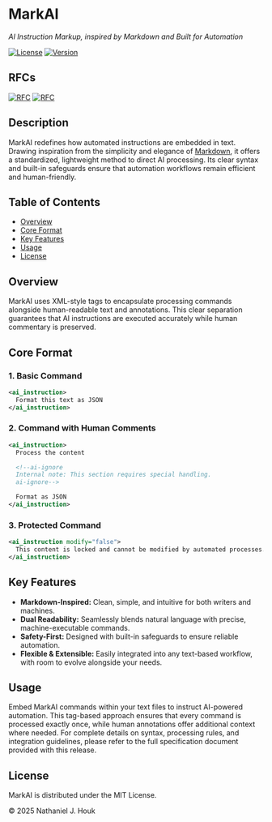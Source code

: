 # MarkAI
*AI Instruction Markup, _inspired by Markdown_ and Built for Automation*

[![License](https://img.shields.io/badge/license-MIT-green.svg)](https://github.com/natehouk/markai/blob/main/LICENSE)
[![Version](https://img.shields.io/badge/version-1.0-blue.svg)](https://github.com/natehouk/markai/releases)

## RFCs
[![RFC](https://img.shields.io/badge/RFC-MARKAI--0001-orange.svg)](https://github.com/natehouk/markai/blob/main/RFC_MARKAI-0001.txt)
[![RFC](https://img.shields.io/badge/RFC-MARKAI--0002-orange.svg)](https://github.com/natehouk/markai/blob/main/RFC_MARKAI-0002.txt)

## Description

MarkAI redefines how automated instructions are embedded in text. Drawing inspiration from the simplicity and elegance of [Markdown](https://daringfireball.net/projects/markdown/), it offers a standardized, lightweight method to direct AI processing. Its clear syntax and built-in safeguards ensure that automation workflows remain efficient and human-friendly.

## Table of Contents
- [Overview](#overview)
- [Core Format](#core-format)
- [Key Features](#key-features)
- [Usage](#usage)
- [License](#license)

## Overview

MarkAI uses XML-style tags to encapsulate processing commands alongside human-readable text and annotations. This clear separation guarantees that AI instructions are executed accurately while human commentary is preserved.

## Core Format

### 1. Basic Command
```xml
<ai_instruction>
  Format this text as JSON
</ai_instruction>
```

### 2. Command with Human Comments
```xml
<ai_instruction>
  Process the content

  <!--ai-ignore
  Internal note: This section requires special handling.
  ai-ignore-->

  Format as JSON
</ai_instruction>
```

### 3. Protected Command
```xml
<ai_instruction modify="false">
  This content is locked and cannot be modified by automated processes.
</ai_instruction>
```

## Key Features

- **Markdown-Inspired:** Clean, simple, and intuitive for both writers and machines.
- **Dual Readability:** Seamlessly blends natural language with precise, machine-executable commands.
- **Safety-First:** Designed with built-in safeguards to ensure reliable automation.
- **Flexible & Extensible:** Easily integrated into any text-based workflow, with room to evolve alongside your needs.

## Usage

Embed MarkAI commands within your text files to instruct AI-powered automation. This tag-based approach ensures that every command is processed exactly once, while human annotations offer additional context where needed. For complete details on syntax, processing rules, and integration guidelines, please refer to the full specification document provided with this release.

## License

MarkAI is distributed under the MIT License.

&copy; 2025 Nathaniel J. Houk